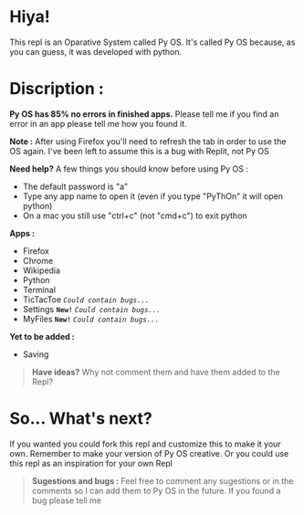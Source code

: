 # Hiya!
This repl is an Oparative System called Py OS. It's called Py OS because, as you can guess, it was developed with python.

# Discription :
**Py OS has 85% no errors in finished apps.** Please tell me if you find an error in an app please tell me how you found it.

**Note :** After using Firefox you'll need to refresh the tab in order to use the OS again. I've been left to assume this is a bug with Replit, not Py OS

**Need help?** A few things you should know before using Py OS :
- The default password is "a"
- Type any app name to open it (even if you type "PyThOn" it will open python)
- On a mac you still use "ctrl+c" (not "cmd+c") to exit python

**Apps :**
- Firefox
- Chrome
- Wikipedia
- Python
- Terminal
- TicTacToe *`Could contain bugs...`*
- Settings **`New!`** *`Could contain bugs...`*
- MyFiles **`New!`** *`Could contain bugs...`*

**Yet to be added :**
- Saving

> **Have ideas?** Why not comment them and have them added to the Repl?


# So... What's next?
If you wanted you could fork this repl and customize this to make it your own. Remember to make your version of Py OS creative. Or you could use this repl as an inspiration for your own Repl


> **Sugestions and bugs :** Feel free to comment any sugestions or in the comments so I can add them to Py OS in the future. If you found a bug please tell me